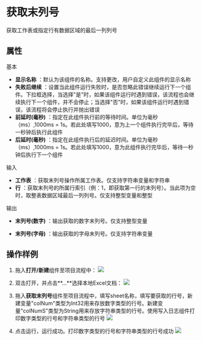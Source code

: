 # 获取末列号

获取工作表或指定行有数据区域的最后一列列号

## 属性
基本
- **显示名称** ：默认为该组件的名称。支持更改，用户自定义此组件的显示名称
- **失败后继续** ：设置当此组件运行失败时，是否忽略此错误继续运行下一个组件。下拉框选择，当选择"是"时，如果该组件运行时遇到错误，该流程也会继续执行下一个组件，并不会停止；当选择"否"时，如果该组件运行时遇到错误，该流程将会停止执行并抛出错误
- **前延时(毫秒)** ：指定在此组件执行前的等待时间。单位为毫秒（ms）,1000ms = 1s。若此处填写1000，意为上一个组件执行完毕后，等待一秒钟后执行此组件
- **后延时(毫秒)** ：指定在此组件执行后的延迟时间。单位为毫秒（ms）,1000ms = 1s。若此处填写1000，意为此组件执行完毕后，等待一秒钟后执行下一个组件


输入

- **工作表** ：获取末列号操作所属工作表。仅支持字符串变量和字符串
- **行** ：获取末列号的所属行索引（例：1，即获取第一行的末列号）。当此项为空时，取整表数据区域最后一列列号。仅支持整型变量和整型

输出

- **末列号(数字)** ：输出获取的数字末列号。仅支持整型变量

- **末列号(字母)** ：输出获取的字母末列号。仅支持字符串变量

## 操作样例

1. 拖入**打开/新建**组件至项目流程中：
![](https://docimages.blob.core.chinacloudapi.cn/images/Activities/OpenExcel1.png)

2. 双击打开，并点击**...**选择本地Excel文档：
![](https://docimages.blob.core.chinacloudapi.cn/images/Activities/OpenExcel2.png)

3. 拖入**获取末列号**组件至项目流程中，填写sheet名称，填写要获取的行号，新建变量"colNum"类型为Int32用来存放数字类型的行号。新建变量"colNumS"类型为String用来存放字符串类型的行号。使用写入日志组件打印数字类型的行号和字符串类型的行号
![](https://docimages.blob.core.chinacloudapi.cn/images/Activities/GetLastColumn1.png)

4. 点击运行，运行成功。打印数字类型的行号和字符串类型的行号成功
![](https://docimages.blob.core.chinacloudapi.cn/images/Activities/GetLastColumn2.png)

